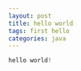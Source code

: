 ```yaml
---
layout: post
title: hello world
tags: first hello
categories: java
---
```


```java
hello world!
```



